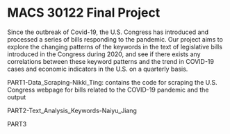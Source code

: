 # MACS 30122 Final Project

Since the outbreak of Covid-19, the U.S. Congress has introduced and
processed a series of bills responding to the pandemic. Our project aims to
explore the changing patterns of the keywords in the text of legislative bills
introduced in the Congress during 2020, and see if there exists any
correlations between these keyword patterns and the trend in COVID-19 cases and 
economic indicators in the U.S. on a quarterly basis.

PART1-Data_Scraping-Nikki_Ting: contains the code for scraping the U.S. Congress
webpage for bills related to the COVID-19 pandemic and the output

PART2-Text_Analysis_Keywords-Naiyu_Jiang

PART3
